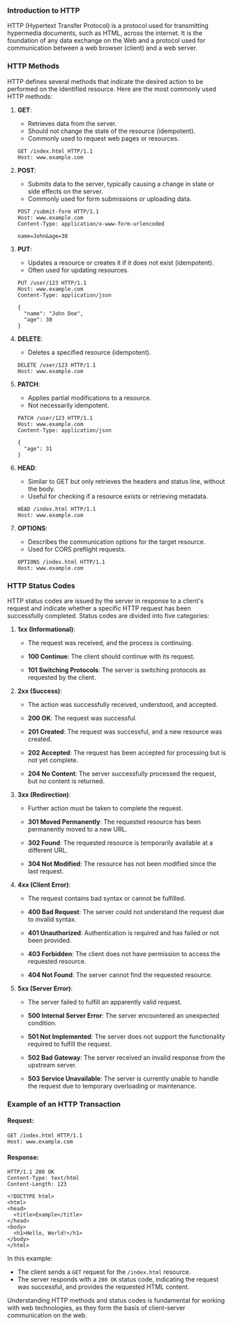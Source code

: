 ### Introduction to HTTP

HTTP (Hypertext Transfer Protocol) is a protocol used for transmitting hypermedia documents, such as HTML, across the internet. It is the foundation of any data exchange on the Web and a protocol used for communication between a web browser (client) and a web server.

### HTTP Methods

HTTP defines several methods that indicate the desired action to be performed on the identified resource. Here are the most commonly used HTTP methods:

1. **GET**: 
   - Retrieves data from the server. 
   - Should not change the state of the resource (idempotent).
   - Commonly used to request web pages or resources.

   ```http
   GET /index.html HTTP/1.1
   Host: www.example.com
   ```

2. **POST**: 
   - Submits data to the server, typically causing a change in state or side effects on the server.
   - Commonly used for form submissions or uploading data.

   ```http
   POST /submit-form HTTP/1.1
   Host: www.example.com
   Content-Type: application/x-www-form-urlencoded

   name=John&age=30
   ```

3. **PUT**: 
   - Updates a resource or creates it if it does not exist (idempotent).
   - Often used for updating resources.

   ```http
   PUT /user/123 HTTP/1.1
   Host: www.example.com
   Content-Type: application/json

   {
     "name": "John Doe",
     "age": 30
   }
   ```

4. **DELETE**: 
   - Deletes a specified resource (idempotent).

   ```http
   DELETE /user/123 HTTP/1.1
   Host: www.example.com
   ```

5. **PATCH**: 
   - Applies partial modifications to a resource.
   - Not necessarily idempotent.

   ```http
   PATCH /user/123 HTTP/1.1
   Host: www.example.com
   Content-Type: application/json

   {
     "age": 31
   }
   ```

6. **HEAD**: 
   - Similar to GET but only retrieves the headers and status line, without the body.
   - Useful for checking if a resource exists or retrieving metadata.

   ```http
   HEAD /index.html HTTP/1.1
   Host: www.example.com
   ```

7. **OPTIONS**: 
   - Describes the communication options for the target resource.
   - Used for CORS preflight requests.

   ```http
   OPTIONS /index.html HTTP/1.1
   Host: www.example.com
   ```

### HTTP Status Codes

HTTP status codes are issued by the server in response to a client's request and indicate whether a specific HTTP request has been successfully completed. Status codes are divided into five categories:

1. **1xx (Informational)**:
   - The request was received, and the process is continuing.

   - **100 Continue**: The client should continue with its request.
   - **101 Switching Protocols**: The server is switching protocols as requested by the client.

2. **2xx (Success)**:
   - The action was successfully received, understood, and accepted.

   - **200 OK**: The request was successful.
   - **201 Created**: The request was successful, and a new resource was created.
   - **202 Accepted**: The request has been accepted for processing but is not yet complete.
   - **204 No Content**: The server successfully processed the request, but no content is returned.

3. **3xx (Redirection)**:
   - Further action must be taken to complete the request.

   - **301 Moved Permanently**: The requested resource has been permanently moved to a new URL.
   - **302 Found**: The requested resource is temporarily available at a different URL.
   - **304 Not Modified**: The resource has not been modified since the last request.

4. **4xx (Client Error)**:
   - The request contains bad syntax or cannot be fulfilled.

   - **400 Bad Request**: The server could not understand the request due to invalid syntax.
   - **401 Unauthorized**: Authentication is required and has failed or not been provided.
   - **403 Forbidden**: The client does not have permission to access the requested resource.
   - **404 Not Found**: The server cannot find the requested resource.

5. **5xx (Server Error)**:
   - The server failed to fulfill an apparently valid request.

   - **500 Internal Server Error**: The server encountered an unexpected condition.
   - **501 Not Implemented**: The server does not support the functionality required to fulfill the request.
   - **502 Bad Gateway**: The server received an invalid response from the upstream server.
   - **503 Service Unavailable**: The server is currently unable to handle the request due to temporary overloading or maintenance.

### Example of an HTTP Transaction

#### Request:
```http
GET /index.html HTTP/1.1
Host: www.example.com
```

#### Response:
```http
HTTP/1.1 200 OK
Content-Type: text/html
Content-Length: 123

<!DOCTYPE html>
<html>
<head>
  <title>Example</title>
</head>
<body>
  <h1>Hello, World!</h1>
</body>
</html>
```

In this example:
- The client sends a `GET` request for the `/index.html` resource.
- The server responds with a `200 OK` status code, indicating the request was successful, and provides the requested HTML content.

Understanding HTTP methods and status codes is fundamental for working with web technologies, as they form the basis of client-server communication on the web.